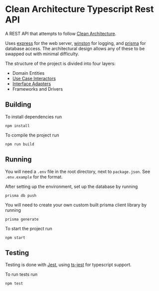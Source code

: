 # Clean Architecture Typescript Rest API

A REST API that attempts to follow [Clean Architecture](https://blog.cleancoder.com/uncle-bob/2012/08/13/the-clean-architecture.html).

Uses [express](https://www.npmjs.com/package/express) for the web server, [winston](https://www.npmjs.com/package/winston) for logging, and [prisma](https://www.npmjs.com/package/prisma) for database access. The architectural design allows any of these to be swapped out with minimal difficulty.

The structure of the project is divided into four layers:

* Domain Entities
* [Use Case Interactors](src/interactors/index.md)
* [Interface Adapters](src/adapters/index.md)
* Frameworks and Drivers

## Building

To install dependencies run

```
npm install
```

To compile the project run

```
npm run build
```

## Running

You will need a `.env` file in the root directory, next to `package.json`. See `.env.example` for the format.

After setting up the environment, set up the database by running

```
prisma db push
```

You will need to create your own custom built prisma client library by running

```
prisma generate
```

To start the project run

```
npm start
```

## Testing

Testing is done with [Jest](https://www.npmjs.com/package/jest), using [ts-jest](https://www.npmjs.com/package/ts-jest) for typescript support.

To run tests run

```
npm test
```
